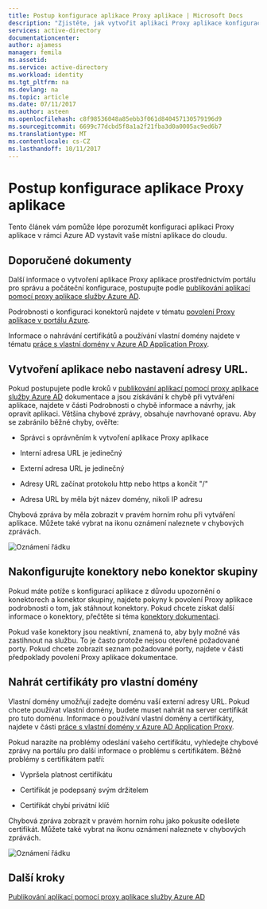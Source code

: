 ```yaml
---
title: Postup konfigurace aplikace Proxy aplikace | Microsoft Docs
description: "Zjistěte, jak vytvořit aplikaci Proxy aplikace konfigurace v několika jednoduchých krocích"
services: active-directory
documentationcenter: 
author: ajamess
manager: femila
ms.assetid: 
ms.service: active-directory
ms.workload: identity
ms.tgt_pltfrm: na
ms.devlang: na
ms.topic: article
ms.date: 07/11/2017
ms.author: asteen
ms.openlocfilehash: c8f98536048a85ebb3f061d840457130579196d9
ms.sourcegitcommit: 6699c77dcbd5f8a1a2f21fba3d0a0005ac9ed6b7
ms.translationtype: MT
ms.contentlocale: cs-CZ
ms.lasthandoff: 10/11/2017
---
```

# <a name="how-to-configure-an-application-proxy-application"></a>Postup konfigurace aplikace Proxy aplikace

Tento článek vám pomůže lépe porozumět konfiguraci aplikaci Proxy aplikace v rámci Azure AD vystavit vaše místní aplikace do cloudu.

## <a name="recommended-documents"></a>Doporučené dokumenty 

Další informace o vytvoření aplikace Proxy aplikace prostřednictvím portálu pro správu a počáteční konfigurace, postupujte podle [publikování aplikací pomocí proxy aplikace služby Azure AD](https://docs.microsoft.com/azure/active-directory/application-proxy-publish-azure-portal).

Podrobnosti o konfiguraci konektorů najdete v tématu [povolení Proxy aplikace v portálu Azure](active-directory-application-proxy-enable.md).

Informace o nahrávání certifikátů a používání vlastní domény najdete v tématu [práce s vlastní domény v Azure AD Application Proxy](https://docs.microsoft.com/azure/active-directory/active-directory-application-proxy-custom-domains).

## <a name="create-the-applicationsetting-the-urls"></a>Vytvoření aplikace nebo nastavení adresy URL.

Pokud postupujete podle kroků v [publikování aplikací pomocí proxy aplikace služby Azure AD](https://docs.microsoft.com/azure/active-directory/application-proxy-publish-azure-portal) dokumentace a jsou získávání k chybě při vytváření aplikace, najdete v části Podrobnosti o chybě informace a návrhy, jak opravit aplikaci. Většina chybové zprávy, obsahuje navrhované opravu. Aby se zabránilo běžné chyby, ověřte:

-   Správci s oprávněním k vytvoření aplikace Proxy aplikace

-   Interní adresa URL je jedinečný

-   Externí adresa URL je jedinečný

-   Adresy URL začínat protokolu http nebo https a končit "/"

-   Adresa URL by měla být název domény, nikoli IP adresu

Chybová zpráva by měla zobrazit v pravém horním rohu při vytváření aplikace. Můžete také vybrat na ikonu oznámení naleznete v chybových zprávách.

   ![Oznámení řádku](./media/application-proxy-config-how-to/error-message.png)

## <a name="configure-connectorsconnector-groups"></a>Nakonfigurujte konektory nebo konektor skupiny

Pokud máte potíže s konfigurací aplikace z důvodu upozornění o konektorech a konektor skupiny, najdete pokyny k povolení Proxy aplikace podrobnosti o tom, jak stáhnout konektory. Pokud chcete získat další informace o konektory, přečtěte si téma [konektory dokumentaci](https://docs.microsoft.com/azure/active-directory/application-proxy-understand-connectors).

Pokud vaše konektory jsou neaktivní, znamená to, aby byly možné vás zastihnout na službu. To je často protože nejsou otevřené požadované porty. Pokud chcete zobrazit seznam požadované porty, najdete v části předpoklady povolení Proxy aplikace dokumentace.

## <a name="upload-certificates-for-custom-domains"></a>Nahrát certifikáty pro vlastní domény

Vlastní domény umožňují zadejte doménu vaší externí adresy URL. Pokud chcete používat vlastní domény, budete muset nahrát na server certifikát pro tuto doménu. Informace o používání vlastní domény a certifikáty, najdete v části [práce s vlastní domény v Azure AD Application Proxy](https://docs.microsoft.com/azure/active-directory/active-directory-application-proxy-custom-domains). 

Pokud narazíte na problémy odeslání vašeho certifikátu, vyhledejte chybové zprávy na portálu pro další informace o problému s certifikátem. Běžné problémy s certifikátem patří:

-   Vypršela platnost certifikátu

-   Certifikát je podepsaný svým držitelem

-   Certifikát chybí privátní klíč

Chybová zpráva zobrazit v pravém horním rohu jako pokusíte odešlete certifikát. Můžete také vybrat na ikonu oznámení naleznete v chybových zprávách.

   ![Oznámení řádku](./media/application-proxy-config-how-to/error-message2.png)

## <a name="next-steps"></a>Další kroky
[Publikování aplikací pomocí proxy aplikace služby Azure AD](application-proxy-publish-azure-portal.md)
